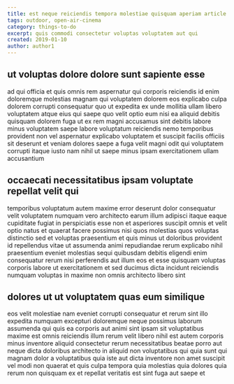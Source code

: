 ```yaml
---
title: est neque reiciendis tempora molestiae quisquam aperiam article 9044
tags: outdoor, open-air-cinema
category: things-to-do
excerpt: quis commodi consectetur voluptas voluptatem aut qui
created: 2019-01-10
author: author1
---
```


## ut voluptas dolore dolore sunt sapiente esse

ad qui officia et quis omnis rem aspernatur qui corporis reiciendis id enim doloremque molestias magnam qui voluptatem dolorem eos explicabo culpa dolorem corrupti consequatur quo ut expedita ex unde mollitia ullam libero voluptatem atque eius qui saepe quo velit optio eum nisi ea aliquid debitis quisquam dolorem fuga ut ex rem magni accusamus sint debitis labore minus voluptatem saepe labore voluptatum reiciendis nemo temporibus provident non vel aspernatur explicabo voluptatem et suscipit facilis officiis sit deserunt et veniam dolores saepe a fuga velit magni odit qui voluptatem corrupti itaque iusto nam nihil ut saepe minus ipsam exercitationem ullam accusantium

## occaecati necessitatibus ipsam voluptate repellat velit qui

temporibus voluptatum autem maxime error deserunt dolor consequatur velit voluptatem numquam vero architecto earum illum adipisci itaque eaque cupiditate fugiat in perspiciatis esse non et asperiores suscipit omnis et velit optio natus et quaerat facere possimus nisi quos molestias quos voluptas distinctio sed et voluptas praesentium et quis minus ut doloribus provident id repellendus vitae ut assumenda animi repudiandae rerum explicabo nihil praesentium eveniet molestias sequi quibusdam debitis eligendi enim consequatur rerum nisi perferendis aut illum eos et esse quisquam voluptas corporis labore ut exercitationem et sed ducimus dicta incidunt reiciendis numquam voluptas in maxime non omnis architecto libero sint

## dolores ut ut voluptatem quas eum similique

eos velit molestiae nam eveniet corrupti consequatur et rerum sint illo expedita numquam excepturi doloremque neque possimus laborum assumenda qui quis ea corporis aut animi sint ipsam sit voluptatibus maxime est omnis reiciendis illum rerum velit libero nihil est autem corporis minus inventore aliquid consectetur rerum necessitatibus beatae porro aut neque dicta doloribus architecto in aliquid non voluptatibus qui quia sunt qui magnam dolor a voluptatibus quia iste aut dicta inventore non amet suscipit vel modi non quaerat et quis culpa tempora quia molestias quia dolores quia rerum non quisquam ex et repellat veritatis est sint fuga aut saepe et
